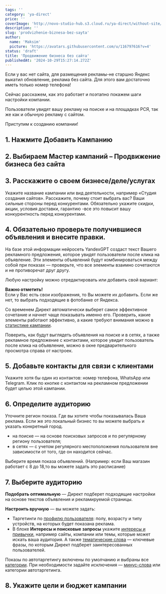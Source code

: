 ```yaml
---
tags: ''
category: 'ya-direct'
price: ''
coverImage: 'http://novo-studio-hub.s3.cloud.ru/ya-direct/without-site/0.png'
description: ''
slug: 'prodvizhenie-biznesa-bez-sayta'
author:
  name: 'Maksim'
  picture: 'https://avatars.githubusercontent.com/u/116797616?v=4'
status: 'draft'
title: 'Продвижение бизнеса без сайта'
publishedAt: '2024-10-29T15:27:14.272Z'
---
```


Если у вас нет сайта, для размещения рекламы-не старшно Яндекс выкатил обновление, реклама без сайта. Для этого вам достаточно иметь только номер телефона!

Сейчас расскажем, как это работает и поэтапно покажем шаги настройки компании.

Пользователи увидят вашу рекламу на поиске и на площадках РСЯ, так же как и обычную рекламу с сайтом.

Приступим к созданию компании!

## 1. Нажмите Добавить Кампанию

## 2. Выбираем Мастер кампаний – Продвижение бизнеса без сайта

## 3. Расскажите о своем бизнесе/деле/услугах

Укажите название кампании или вид деятельности, например «Студия создания сайтов». Расскажите, почему стоит выбрать вас? Ваши сильные стороны перед конкурентами. Обязательно укажите скидки, акции, условия доставки, гарантию -все это повысит вашу конкурентность перед конкурентами. 

## 4. Обязательно проверьте получившиеся объявления и внесите правки.  

На базе этой информации нейросеть YandexGPT создаст текст Вашего рекламного предложения, которое увидят пользователи после клика на объявление. Эти элементы объявлений будут комбинироваться между собой при показах — проверьте, что все элементы взаимно сочетаются и не противоречат друг другу.

Любую настройку можно отредактировать или добавить свой вариант:

**Важно отметить!**\
Если у Вас есть свои изображения, то Вы можете их добавить. Если же нет, то выбрать подходящие в фотобанке от Яндекса.

Со временем Директ автоматически выберет самое эффективное сочетание и начнет чаще показывать именно его. Проверить, какие элементы работают эффективно, а какие требуют внимания можно в [статистике кампании](https://yandex.ru/support/direct/ru/campaign-master/without-site#statistics).

Поверить, как будут выглядеть объявления на поиске и в сетях, а также рекламное предложение с контактами, которое увидит пользователь после клика на объявление, можно в окне предварительного просмотра справа от настроек.

## 5. Добавьте контакты для связи с клиентами

Укажите хотя бы один из контактов: номер телефона, WhatsApp или Telegram. Клик по кнопке с контактом на рекламном предложении будет целью этой кампании.

## 6. Определите аудиторию

Уточните регион показа. Где вы хотите чтобы показывалась Ваша реклама. Если же это локальный бизнес то вы можете выбрать и указать конкретный город. 

- на поиске — на основе поисковых запросов и по регулярному региону пользователя;
- в сетях — с учетом регулярного местоположения пользователя вне зависимости от того, где он находится сейчас.

Выберите время показа объявлений. (Например: если Ваш магазин работает с 8 до 18,то вы можете задать это расписание) 

## 7. Выберите аудиторию

**Подобрать оптимальную** — Директ подберет подходящие настройки на основе текстов объявления и рекламируемой страницы. 

**Настроить вручную** — вы можете задать:

- Таргетинги по [профилю пользователя](https://yandex.ru/support/direct/ru/products-cpm-campaign/display-ads-settings): полу, возрасту и типу устройств, на которых будет показана реклама.
- В блоке **Интересы и поисковые** **запросы** укажите [интересы и привычки](https://yandex.ru/support/direct/ru/products-text-image-ads/user-profile), например сайты, компании или темы, которые может искать ваша аудитория. А также [тематические слова](https://yandex.ru/support/direct/ru/keywords/keywords) — ключевые фразы, по которым Директ подберет заинтересованных пользователей.

Показы по автотаргетингу включены по умолчанию и выбраны все [категории](https://yandex.ru/support/direct/ru/impression-criteria/autotargeting). При необходимости задайте исключения — [минус-слова](https://yandex.ru/support/direct/ru/keywords/negative-keywords) или категории автотаргетинга.

## 8. Укажите цели и бюджет кампании